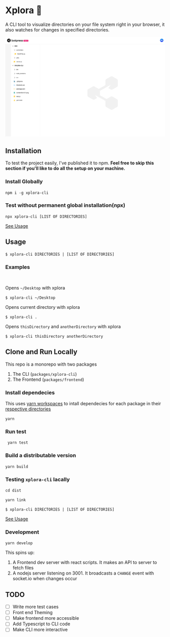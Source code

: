 # Xplora 🍄

A CLI tool to visualize directories on your file system right in your browser, it also watches for changes in specified directories.

![Xplora](./.github/screenshot-01.png)

## Installation

To test the project easily, I've published it to npm. **Feel free to skip this section if you'll like to do all the setup on your machine.**

### Install Globally

```
npm i -g xplora-cli
```

### Test without permanent global installation(npx)

```
npx xplora-cli [LIST OF DIRECTORIES]
```

[See Usage](#usage)

## Usage

```
$ xplora-cli DIRECTORIES | [LIST OF DIRECTORIES]
```

### Examples

<br/>

Opens `~/Desktop` with xplora

```
$ xplora-cli ~/Desktop
```

Opens current directory with xplora

```
$ xplora-cli .
```

Opens `thisDirectory` and `anotherDirectory` with xplora

```
$ xplora-cli thisDirectory anotherDirectory
```

## Clone and Run Locally

This repo is a monorepo with two packages

1.  The CLI (`packages/xplora-cli`)
2.  The Frontend (`packages/frontend`)

### Install dependecies

This uses [yarn workspaces](https://classic.yarnpkg.com/lang/en/docs/workspaces/) to intall dependecies for each package in their [respective directories](https://classic.yarnpkg.com/blog/2018/02/15/nohoist/)

```
yarn
```

### Run test

```
 yarn test
```

### Build a distributable version

```
yarn build
```

### Testing `xplora-cli` lacally

```
cd dist
```

```
yarn link
```

```
$ xplora-cli DIRECTORIES | [LIST OF DIRECTORIES]
```

[See Usage](#usage)

### Development

```
yarn develop
```

This spins up:

1. A Frontend dev server with react scripts. It makes an API to server to fetch files
2. A nodejs server listening on 3001. It broadcasts a `CHANGE` event with socket.io when changes occur

## TODO

- [ ] Write more test cases
- [ ] Front end Theming
- [ ] Make frontend more accessible
- [ ] Add Typescript to CLI code
- [ ] Make CLI more interactive
